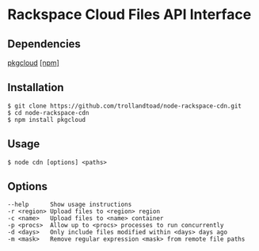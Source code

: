 Rackspace Cloud Files API Interface
===================================
Dependencies
------------
[pkgcloud](https://github.com/nodejitsu/pkgcloud) [[npm]](https://npmjs.org/package/pkgcloud)

Installation
------------
    $ git clone https://github.com/trollandtoad/node-rackspace-cdn.git
    $ cd node-rackspace-cdn
    $ npm install pkgcloud

Usage
-----
    $ node cdn [options] <paths>

Options
-------
    --help      Show usage instructions
    -r <region> Upload files to <region> region
    -c <name>   Upload files to <name> container
    -p <procs>  Allow up to <procs> processes to run concurrently
    -d <days>   Only include files modified within <days> days ago
    -m <mask>   Remove regular expression <mask> from remote file paths
